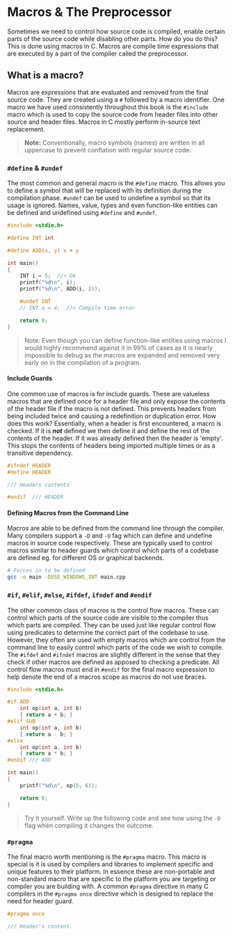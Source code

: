 # Macros & The Preprocessor

Sometimes we need to control how source code is compiled, enable certain parts of the source code while disabling other parts. How do you do this? This is done using macros in C. Macros are compile time expressions that are executed by a part of the compiler called the preprocessor.

## What is a macro?

Macros are expressions that are evaluated and removed from the final source code. They are created using a `#` followed by a macro identifier. One macro we have used consistently throughout this book is the `#include` macro which is used to copy the source code from header files into other source and header files. Macros in C mostly perform in-source text replacement.

> **Note:** Conventionally, macro symbols (names) are written in all uppercase to prevent conflation with regular source code.

### `#define` & `#undef`

The most common and general macro is the `#define` macro. This allows you to define a symbol that will be replaced with its definition during the compilation phase. `#undef` can be used to undefine a symbol so that its usage is ignored. Names, value, types and even function-like entities can be defined and undefined using `#define` and `#undef`.

```c
#include <stdio.h>

#define INT int

#define ADD(x, y) x + y

int main()
{
    INT i = 5;  //< Ok
    printf("%d\n", i);
    printf("%d\n", ADD(i, 2));

    #undef INT
    // INT a = 4;  //< Compile time error

    return 0;
}
```

> Note: Even though you can define function-like entities using macros I would highly recommend against it in 99% of cases as it is nearly impossible to debug as the macros are expanded and removed very early on in the compilation of a program.

#### Include Guards

One common use of macros is for include guards. These are valueless macros that are defined once for a header file and only expose the contents of the header file if the macro is not defined. This prevents headers from being included twice and causing a redefinition or duplication error. How does this work? Essentially, when a header is first encountered, a macro is checked. If it is **_not_** defined we then define it and define the rest of the contents of the header. If it was already defined then the header is 'empty'. This stops the contents of headers being imported multiple times or as a transitive dependency.

```c
#ifndef HEADER
#define HEADER

/// Headers contents

#endif  /// HEADER
```

#### Defining Macros from the Command Line

Macros are able to be defined from the command line through the compiler. Many compilers support a `-D` and `-U` fag which can define and undefine macros in source code respectively. These are typically used to control macros similar to header guards which control which parts of a codebase are defined eg. for different OS or graphical backends.

```sh
# Forces in to be defined
gcc -o main -DUSE_WINDOWS_INT main.cpp
```

### `#if`, `#elif`, `#else`, `#ifdef`, `ifndef` and `#endif`

The other common class of macros is the control flow macros. These can control which parts of the source code are visible to the compiler thus which parts are compiled. They can be used just like regular control flow using predicates to determine the correct part of the codebase to use. However, they often are used with empty macros which are control from the command line to easily control which parts of the code we wish to compile. The `#ifdef` and `#ifndef` macros are slightly different in the sense that they check if other macros are defined as apposed to checking a predicate. All control flow macros must end in `#endif` for the final macro expression to help denote the end of a macros scope as macros do not use braces.

```c
#include <stdio.h>

#if ADD
    int op(int a, int b)
    { return a + b; }
#elif SUB
    int op(int a, int b)
    { return a - b; }
#else
    int op(int a, int b)
    { return a * b; }
#endif /// ADD

int main()
{
    printf("%d\n", op(5, 6));

    return 0;
}
```

> Try it yourself. Write up the following code and see how using the `-D` flag when compiling it changes the outcome.

### `#pragma`

The final macro worth mentioning is the `#pragma` macro. This macro is special is it is used by compilers and libraries to implement specific and unique features to their platform. In essence these are non-portable and non-standard macro that are specific to the platform you are targeting or compiler you are building with. A common `#pragma` directive in many C compilers in the `#pragma once` directive which is designed to replace the need for header guard.

```c
#pragma once

/// Header's content

```